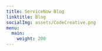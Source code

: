 ```yaml
---
title: ServiceNow Blog
linktitle: Blog
socialImg: assets/CodeCreative.png
menu:
  main:
    weight: 200
---
```

